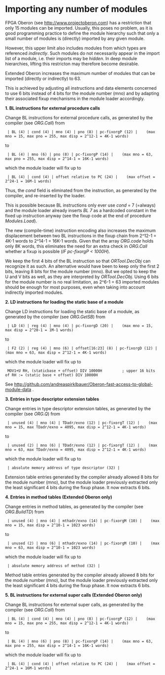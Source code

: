 # Importing any number of modules
FPGA Oberon (see http://www.projectoberon.com) has a restriction that only 15 modules can be imported. Usually, this poses no problem, as it is good programming practice to define the module hierarchy such that only a small number of modules is (directly) imported by any given module.

However, this upper limit also includes modules from which types are referenced *indirectly*. Such modules do not necessarily appear in the import list of a module, i.e. their imports may be *hidden*. In deep module hierarchies, lifting this restricton may therefore become desirable.

Extended Oberon increases the maximum number of modules that can be imported (directly or indirectly) to 63.

This is achieved by adjusting all instructions and data elements concerned to use 6 bits instead of 4 bits for the module number (mno) and by adapting their associated fixup mechanisms in the module loader accordingly.

**1. BL instructions for external procedure calls**

Change BL instructions for external procedure calls, as generated by the compiler (see *ORG.Call*) from

     | BL (4) | cond (4) | mno (4) | pno (8) | pc-fixorgP (12) |    (max mno = 15, max pno = 255, max disp = 2^12-1 = 4K-1 words)

to

     | BL (4) | mno (6) | pno (8) | pc-fixorgP (14) |    (max mno = 63, max pno = 255, max disp = 2^14-1 = 16K-1 words)

which the module loader will fix up to

     | BL (4) | cond (4) | offset relative to PC (24) |    (max offset = 2^24-1 = 16M-1 words)

Thus, the *cond* field is eliminated from the instruction, as generated by the compiler, and re-inserted by the loader.

This is possible because BL instructions only ever use *cond* = 7 (=always) and the module loader already inserts *BL 7* as a hardcoded constant in the fixed up instruction anyway (see the fixup code at the end of procedure *Modules.Load*).

The new (compile-time) instruction encoding also increases the maximum displacement between two BL instructions in the fixup chain from 2^12-1 = 4K-1 words to 2^14-1 = 16K-1 words. Given that the array *ORG.code* holds only 8K words, this eliminates the need for an extra check in *ORG.Call* whether a fixup is possible (*IF pc-fixorgP < 1000H*).

We keep the first 4 bits of the BL instruction so that *ORTool.DecObj* can recognize it as such. An alternative would have been to keep only the first 2 bits, leaving 8 bits for the module number (mno). But we opted to keep the U and V bits as well, as they are interpreted by *ORTool.DecObj*. Using 6 bits for the module number is no real limitation, as 2^6-1 = 63 imported modules should be enough for most purposes, even when taking into account indirectly imported modules.

**2. LD instructions for loading the static base of a module**

Change LD instructions for loading the static base of a module, as generated by the compiler (see *ORG.GetSB*) from

     | LD (4) | reg (4) | mno (4) | pc-fixorgD (20) |    (max mno = 15, max disp = 2^20-1 = 1M-1 words)

to

     | F2 (2) | reg (4) | mno (6) | offset[16:23] (8) | pc-fixorgD (12) |    (max mno = 63, max disp = 2^12-1 = 4K-1 words)

which the module loader will fix up to

     MOV1+U RH, (staticbase + offset) DIV 10000H         ; upper 16 bits of RH := (static base + offset) DIV 10000H

See http://github.com/andreaspirklbauer/Oberon-fast-access-to-global-module-data .

**3. Entries in type descriptor extension tables**

Change entries in type descriptor extension tables, as generated by the compiler (see *ORG.Q*) from

     | unused (4) | mno (4) | TDadr/exno (12) | pc-fixorgT (12) |    (max mno = 15, max TDadr/exno = 4095, max disp = 2^12-1 = 4K-1 words)

to

     | unused (2) | mno (6) | TDadr/exno (12) | pc-fixorgT (12) |    (max mno = 63, max TDadr/exno = 4095, max disp = 2^12-1 = 4K-1 words)

which the module loader will fix up to

     | absolute memory address of type descriptor (32) |

Extension table entries generated by the compiler already allowed 8 bits for the module number (mno), but the module loader previously extracted only the least significant 4 bits during the fixup phase. It now extracts 6 bits.

**4. Entries in method tables (Extended Oberon only)**

Change entries in method tables, as generated by the compiler (see *ORG.BuildTD*) from

     | unused (4) | mno (4) | mthadr/exno (14) | pc-fixorgM (10) |    (max mno = 15, max disp = 2^10-1 = 1023 words)

to

     | unused (2) | mno (6) | mthadr/exno (14) | pc-fixorgM (10) |    (max mno = 63, max disp = 2^10-1 = 1023 words)

which the module loader will fix up to

     | absolute memory address of method (32) |

Method table entries generated by the compiler already allowed 8 bits for the module number (mno), but the module loader previously extracted only the least significant 4 bits during the fixup phase. It now extracts 6 bits.

**5. BL instructions for external super calls (Extended Oberon only)**

Change BL instructions for external super calls, as generated by the compiler (see *ORG.Call*) from

     | BL (4) | cond (4) | mno (4) | pno (8) | pc-fixorgP (12) |    (max mno = 15, max pno = 255, max disp = 2^12-1 = 4K-1 words)

to

     | BL (4) | mno (6) | pno (8) | pc-fixorgP (14) |    (max mno = 63, max pno = 255, max disp = 2^14-1 = 16K-1 words)

which the module loader will fix up to

     | BL (4) | cond (4) | offset relative to PC (24) |    (max offset = 2^24-1 = 16M-1 words)
